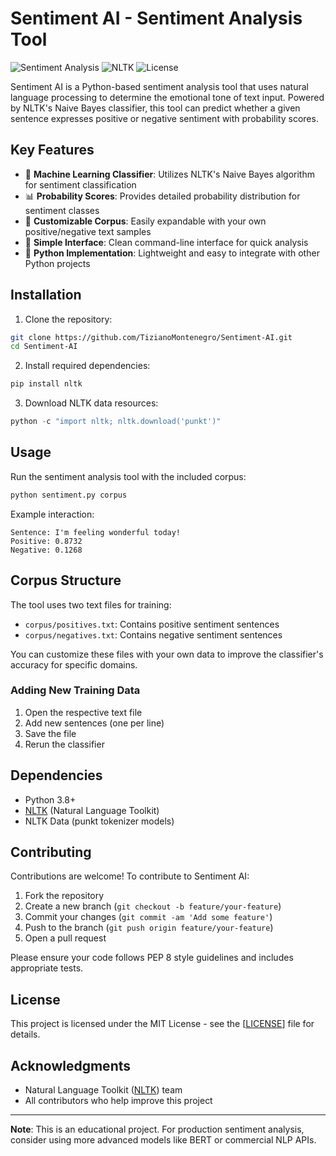 # Sentiment AI - Sentiment Analysis Tool

![Sentiment Analysis](https://img.shields.io/badge/Python-3.8%2B-blue) ![NLTK](https://img.shields.io/badge/NLTK-3.7-yellowgreen) ![License](https://img.shields.io/badge/License-MIT-green)

Sentiment AI is a Python-based sentiment analysis tool that uses natural language processing to determine the emotional tone of text input. Powered by NLTK's Naive Bayes classifier, this tool can predict whether a given sentence expresses positive or negative sentiment with probability scores.

## Key Features

- 🧠 **Machine Learning Classifier**: Utilizes NLTK's Naive Bayes algorithm for sentiment classification
- 📊 **Probability Scores**: Provides detailed probability distribution for sentiment classes
- 📁 **Customizable Corpus**: Easily expandable with your own positive/negative text samples
- 🔧 **Simple Interface**: Clean command-line interface for quick analysis
- 🐍 **Python Implementation**: Lightweight and easy to integrate with other Python projects

## Installation

1. Clone the repository:
```bash
git clone https://github.com/TizianoMontenegro/Sentiment-AI.git
cd Sentiment-AI
```

2. Install required dependencies:
```bash
pip install nltk
```

3. Download NLTK data resources:
```python
python -c "import nltk; nltk.download('punkt')"
```

## Usage

Run the sentiment analysis tool with the included corpus:
```bash
python sentiment.py corpus
```

Example interaction:
```
Sentence: I'm feeling wonderful today!
Positive: 0.8732
Negative: 0.1268
```

## Corpus Structure

The tool uses two text files for training:

- `corpus/positives.txt`: Contains positive sentiment sentences
- `corpus/negatives.txt`: Contains negative sentiment sentences

You can customize these files with your own data to improve the classifier's accuracy for specific domains.

### Adding New Training Data
1. Open the respective text file
2. Add new sentences (one per line)
3. Save the file
4. Rerun the classifier

## Dependencies

- Python 3.8+
- [NLTK](https://www.nltk.org/) (Natural Language Toolkit)
- NLTK Data (punkt tokenizer models)

## Contributing

Contributions are welcome! To contribute to Sentiment AI:

1. Fork the repository
2. Create a new branch (`git checkout -b feature/your-feature`)
3. Commit your changes (`git commit -am 'Add some feature'`)
4. Push to the branch (`git push origin feature/your-feature`)
5. Open a pull request

Please ensure your code follows PEP 8 style guidelines and includes appropriate tests.

## License

This project is licensed under the MIT License - see the [[LICENSE](LICENSE)] file for details.

## Acknowledgments

- Natural Language Toolkit ([NLTK](https://www.nltk.org/)) team
- All contributors who help improve this project

---

**Note**: This is an educational project. For production sentiment analysis, consider using more advanced models like BERT or commercial NLP APIs.

